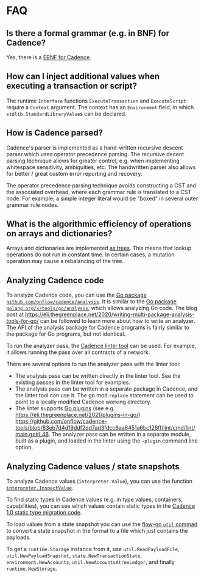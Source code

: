 # FAQ

## Is there a formal grammar (e.g. in BNF) for Cadence?

Yes, there is a [EBNF for Cadence](https://github.com/onflow/cadence/blob/master/docs/cadence.ebnf).

## How can I inject additional values when executing a transaction or script?

The runtime `Interface` functions `ExecuteTransaction` and `ExecuteScript` require a `Context` argument.
The context has an `Environment` field, in which `stdlib.StandardLibraryValue`s can be declared.

## How is Cadence parsed?

Cadence's parser is implemented as a hand-written recursive descent parser which uses operator precedence parsing.
The recursive decent parsing technique allows for greater control, e.g. when implementing whitespace sensitivity, ambiguities, etc.
The handwritten parser also allows for better / great custom error reporting and recovery.

The operator precedence parsing technique avoids constructing a CST and the associated overhead, where each grammar rule is translated to a CST node.
For example, a simple integer literal would be "boxed" in several outer grammar rule nodes.

## What is the algorithmic efficiency of operations on arrays and dictionaries?

Arrays and dictionaries are implemented [as trees](https://github.com/onflow/atree).
This means that lookup operations do not run in constant time.
In certain cases, a mutation operation may cause a rebalancing of the tree.

## Analyzing Cadence code

To analyze Cadence code, you can use the [Go package `github.com/onflow/cadence/analysis`](https://github.com/onflow/cadence/tree/master/tools/analysis).
It is similar to the [Go package `golang.org/x/tools/go/analysis`](https://pkg.go.dev/golang.org/x/tools/go/analysis), which allows analyzing Go code.
The blog post at https://eli.thegreenplace.net/2020/writing-multi-package-analysis-tools-for-go/ can be followed to learn more about how to write an analyzer.
The API of the analysis package for Cadence programs is fairly similar to the package for Go programs, but not identical.

To run the analyzer pass, the [Cadence linter tool](https://github.com/onflow/cadence-tools/tree/master/lint#cadence-lint) can be used.
For example, it allows running the pass over all contracts of a network.

There are several options to run the analyzer pass with the linter tool:
- The analysis pass can be written directly in the linter tool. See the existing passes in the linter tool for examples.
- The analysis pass can be written in a separate package in Cadence, and the linter tool can use it.
  The go.mod `replace` statement can be used to point to a locally modified Cadence working directory.
- The linter supports [Go plugins](https://pkg.go.dev/plugin) (see e.g. https://eli.thegreenplace.net/2021/plugins-in-go/) https://github.com/onflow/cadence-tools/blob/83eb7d4d19ddf2dd7ad3fdcc6aa6451a6bc126ff/lint/cmd/lint/main.go#L48.
  The analyzer pass can be written in a separate module, built as a plugin, and loaded in the linter using the `-plugin` command line option.

## Analyzing Cadence values / state snapshots

To analyze Cadence values (`interpreter.Value`), you can use the function [`interpreter.InspectValue`](https://github.com/onflow/cadence/blob/master/interpreter/inspect.go#L31).

To find static types in Cadence values (e.g. in type values, containers, capabilities), you can see which values contain static types in the [Cadence 1.0 static type migration code](https://github.com/onflow/cadence/blob/master/migrations/statictypes/statictype_migration.go#L67).

To load values from a state snapshot you can use the [flow-go `util` commad](https://github.com/onflow/flow-go/tree/master/cmd/util) to convert a state snapshot in trie format to a file which just contains the payloads.

To get a `runtime.Storage` instance from it, use `util.ReadPayloadFile`, `util.NewPayloadSnapshot`, `state.NewTransactionState`, `environment.NewAccounts`, `util.NewAccountsAtreeLedger`, and finally `runtime.NewStorage`.
